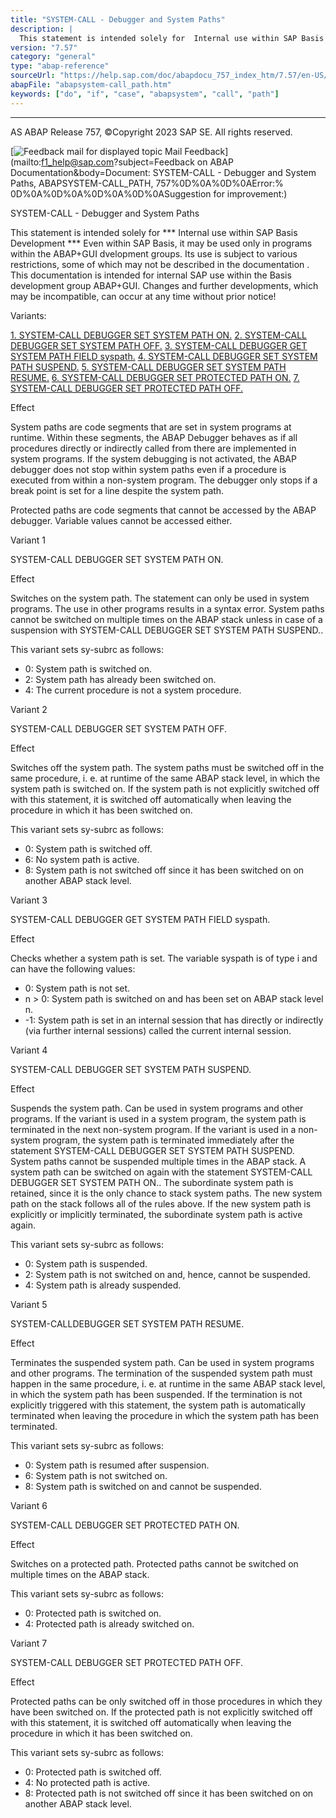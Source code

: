 ```yaml
---
title: "SYSTEM-CALL - Debugger and System Paths"
description: |
  This statement is intended solely for  Internal use within SAP Basis Development  Even within SAP Basis, it may be used only in programs within the ABAP+GUI dvelopment groups. Its use is subject to various restrictions, some of which may not be described in the documentation . This docum
version: "7.57"
category: "general"
type: "abap-reference"
sourceUrl: "https://help.sap.com/doc/abapdocu_757_index_htm/7.57/en-US/abapsystem-call_path.htm"
abapFile: "abapsystem-call_path.htm"
keywords: ["do", "if", "case", "abapsystem", "call", "path"]
---
```


* * *

AS ABAP Release 757, ©Copyright 2023 SAP SE. All rights reserved.

 [![](Mail.gif?object=Mail.gif&sap-language=EN "Feedback mail for displayed topic") Mail Feedback](mailto:f1_help@sap.com?subject=Feedback on ABAP Documentation&body=Document: SYSTEM-CALL - Debugger and System Paths, ABAPSYSTEM-CALL_PATH, 757%0D%0A%0D%0AError:%
0D%0A%0D%0A%0D%0A%0D%0ASuggestion for improvement:)

SYSTEM-CALL - Debugger and System Paths

This statement is intended solely for
\*\*\* Internal use within SAP Basis Development \*\*\*
Even within SAP Basis, it may be used only in programs within the ABAP+GUI dvelopment groups.
Its use is subject to various restrictions, some of which may not be described in the documentation . This documentation is intended for internal SAP use within the Basis development group ABAP+GUI.
Changes and further developments, which may be incompatible, can occur at any time without prior notice!

Variants:

[1\. SYSTEM-CALL DEBUGGER SET SYSTEM PATH ON.](#!ABAP_VARIANT_1@1@)
[2\. SYSTEM-CALL DEBUGGER SET SYSTEM PATH OFF.](#!ABAP_VARIANT_2@2@)
[3\. SYSTEM-CALL DEBUGGER GET SYSTEM PATH FIELD syspath.](#!ABAP_VARIANT_3@3@)
[4\. SYSTEM-CALL DEBUGGER SET SYSTEM PATH SUSPEND.](#!ABAP_VARIANT_4@4@)
[5\. SYSTEM-CALL DEBUGGER SET SYSTEM PATH RESUME.](#!ABAP_VARIANT_5@5@)
[6\. SYSTEM-CALL DEBUGGER SET PROTECTED PATH ON.](#!ABAP_VARIANT_6@6@)
[7\. SYSTEM-CALL DEBUGGER SET PROTECTED PATH OFF.](#!ABAP_VARIANT_7@7@)

Effect

System paths are code segments that are set in system programs at runtime. Within these segments, the ABAP Debugger behaves as if all procedures directly or indirectly called from there are implemented in system programs. If the system debugging is not activated, the ABAP debugger does not stop within system paths even if a procedure is executed from within a non-system program. The debugger only stops if a break point is set for a line despite the system path.

Protected paths are code segments that cannot be accessed by the ABAP debugger. Variable values cannot be accessed either.

Variant 1   

SYSTEM-CALL DEBUGGER SET SYSTEM PATH ON.

Effect

Switches on the system path. The statement can only be used in system programs. The use in other programs results in a syntax error. System paths cannot be switched on multiple times on the ABAP stack unless in case of a suspension with SYSTEM-CALL DEBUGGER SET SYSTEM PATH SUSPEND..

This variant sets sy-subrc as follows:

-   0: System path is switched on.
-   2: System path has already been switched on.
-   4: The current procedure is not a system procedure.

Variant 2   

SYSTEM-CALL DEBUGGER SET SYSTEM PATH OFF.

Effect

Switches off the system path. The system paths must be switched off in the same procedure, i. e. at runtime of the same ABAP stack level, in which the system path is switched on. If the system path is not explicitly switched off with this statement, it is switched off automatically when leaving the procedure in which it has been switched on.

This variant sets sy-subrc as follows:

-   0: System path is switched off.
-   6: No system path is active.
-   8: System path is not switched off since it has been switched on on another ABAP stack level.

Variant 3   

SYSTEM-CALL DEBUGGER GET SYSTEM PATH FIELD syspath.

Effect

Checks whether a system path is set. The variable syspath is of type i and can have the following values:

-   0: System path is not set.
-   n > 0: System path is switched on and has been set on ABAP stack level n.
-   \-1: System path is set in an internal session that has directly or indirectly (via further internal sessions) called the current internal session.

Variant 4   

SYSTEM-CALL DEBUGGER SET SYSTEM PATH SUSPEND.

Effect

Suspends the system path. Can be used in system programs and other programs. If the variant is used in a system program, the system path is terminated in the next non-system program. If the variant is used in a non-system program, the system path is terminated immediately after the statement SYSTEM-CALL DEBUGGER SET SYSTEM PATH SUSPEND. System paths cannot be suspended multiple times in the ABAP stack. A system path can be switched on again with the statement SYSTEM-CALL DEBUGGER SET SYSTEM PATH ON.. The subordinate system path is retained, since it is the only chance to stack system paths. The new system path on the stack follows all of the rules above. If the new system path is explicitly or implicitly terminated, the subordinate system path is active again.

This variant sets sy-subrc as follows:

-   0: System path is suspended.
-   2: System path is not switched on and, hence, cannot be suspended.
-   4: System path is already suspended.

Variant 5   

SYSTEM-CALLDEBUGGER SET SYSTEM PATH RESUME.

Effect

Terminates the suspended system path. Can be used in system programs and other programs. The termination of the suspended system path must happen in the same procedure, i. e. at runtime in the same ABAP stack level, in which the system path has been suspended. If the termination is not explicitly triggered with this statement, the system path is automatically terminated when leaving the procedure in which the system path has been terminated.

This variant sets sy-subrc as follows:

-   0: System path is resumed after suspension.
-   6: System path is not switched on.
-   8: System path is switched on and cannot be suspended.

Variant 6   

SYSTEM-CALL DEBUGGER SET PROTECTED PATH ON.

Effect

Switches on a protected path. Protected paths cannot be switched on multiple times on the ABAP stack.

This variant sets sy-subrc as follows:

-   0: Protected path is switched on.
-   4: Protected path is already switched on.

Variant 7   

SYSTEM-CALL DEBUGGER SET PROTECTED PATH OFF.

Effect

Protected paths can be only switched off in those procedures in which they have been switched on. If the protected path is not explicitly switched off with this statement, it is switched off automatically when leaving the procedure in which it has been switched on.

This variant sets sy-subrc as follows:

-   0: Protected path is switched off.
-   4: No protected path is active.
-   8: Protected path is not switched off since it has been switched on on another ABAP stack level.